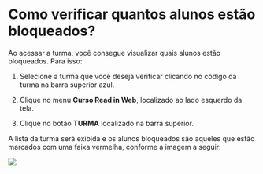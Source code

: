 # Como verificar quantos alunos estão bloqueados?

Ao acessar a turma, você consegue visualizar quais alunos estão bloqueados. Para isso:

1. Selecione a turma que você deseja verificar clicando no código da turma na barra superior azul.

2. Clique no menu **Curso Read in Web**, localizado ao lado esquerdo da tela.

3. Clique no botão **TURMA** localizado na barra superior.

A lista da turma será exibida e os alunos bloqueados são aqueles que estão marcados com uma faixa vermelha, conforme a imagem a seguir:

![](https://raw.githubusercontent.com/mupi/readinweb-docs/master/images/blocked.png)

